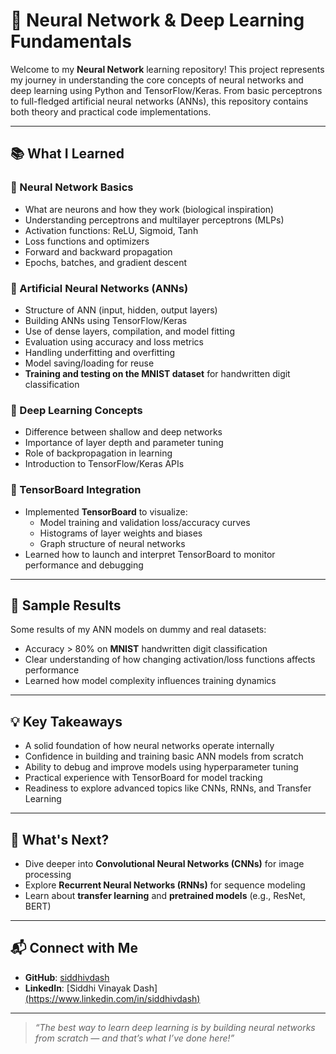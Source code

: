 # 🧠 Neural Network & Deep Learning Fundamentals

Welcome to my **Neural Network** learning repository! This project represents my journey in understanding the core concepts of neural networks and deep learning using Python and TensorFlow/Keras. From basic perceptrons to full-fledged artificial neural networks (ANNs), this repository contains both theory and practical code implementations.

---

## 📚 What I Learned

### 🔹 Neural Network Basics
- What are neurons and how they work (biological inspiration)
- Understanding perceptrons and multilayer perceptrons (MLPs)
- Activation functions: ReLU, Sigmoid, Tanh
- Loss functions and optimizers
- Forward and backward propagation
- Epochs, batches, and gradient descent

### 🔹 Artificial Neural Networks (ANNs)
- Structure of ANN (input, hidden, output layers)
- Building ANNs using TensorFlow/Keras
- Use of dense layers, compilation, and model fitting
- Evaluation using accuracy and loss metrics
- Handling underfitting and overfitting
- Model saving/loading for reuse
- **Training and testing on the MNIST dataset** for handwritten digit classification

### 🔹 Deep Learning Concepts
- Difference between shallow and deep networks
- Importance of layer depth and parameter tuning
- Role of backpropagation in learning
- Introduction to TensorFlow/Keras APIs

### 🔹 TensorBoard Integration
- Implemented **TensorBoard** to visualize:
  - Model training and validation loss/accuracy curves
  - Histograms of layer weights and biases
  - Graph structure of neural networks
- Learned how to launch and interpret TensorBoard to monitor performance and debugging

---

## 🧪 Sample Results
Some results of my ANN models on dummy and real datasets:
- Accuracy > 80% on **MNIST** handwritten digit classification
- Clear understanding of how changing activation/loss functions affects performance
- Learned how model complexity influences training dynamics

---

## 💡 Key Takeaways
- A solid foundation of how neural networks operate internally
- Confidence in building and training basic ANN models from scratch
- Ability to debug and improve models using hyperparameter tuning
- Practical experience with TensorBoard for model tracking
- Readiness to explore advanced topics like CNNs, RNNs, and Transfer Learning

---

## 🚀 What's Next?
- Dive deeper into **Convolutional Neural Networks (CNNs)** for image processing
- Explore **Recurrent Neural Networks (RNNs)** for sequence modeling
- Learn about **transfer learning** and **pretrained models** (e.g., ResNet, BERT)


---

## 📬 Connect with Me
- **GitHub**: [siddhivdash](https://github.com/siddhivdash)
- **LinkedIn**: [Siddhi Vinayak Dash][(https://www.linkedin.com/in/siddhivdash)](https://www.linkedin.com/in/siddhi-v-dash-3b6a01193/)

---

> *“The best way to learn deep learning is by building neural networks from scratch — and that’s what I’ve done here!”*
